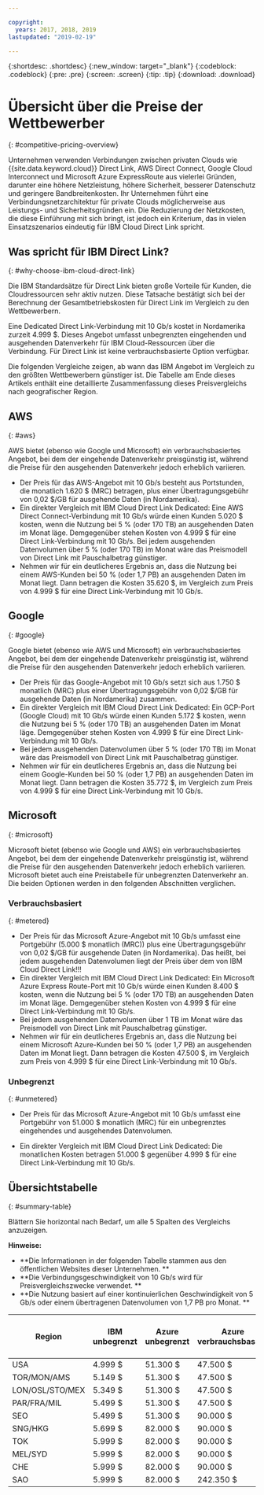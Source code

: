 ```yaml
---

copyright:
  years: 2017, 2018, 2019
lastupdated: "2019-02-19"

---
```


{:shortdesc: .shortdesc}
{:new_window: target="_blank"}
{:codeblock: .codeblock}
{:pre: .pre}
{:screen: .screen}
{:tip: .tip}
{:download: .download}

# Übersicht über die Preise der Wettbewerber
{: #competitive-pricing-overview}

Unternehmen verwenden Verbindungen zwischen privaten Clouds wie {{site.data.keyword.cloud}} Direct Link, AWS Direct Connect, Google Cloud Interconnect und Microsoft Azure ExpressRoute aus vielerlei Gründen, darunter eine höhere Netzleistung, höhere Sicherheit, besserer Datenschutz und geringere Bandbreitenkosten. Ihr Unternehmen führt eine Verbindungsnetzarchitektur für private Clouds möglicherweise aus Leistungs- und Sicherheitsgründen ein. Die Reduzierung der Netzkosten, die diese Einführung mit sich bringt, ist jedoch ein Kriterium, das in vielen Einsatzszenarios eindeutig für IBM Cloud Direct Link spricht.  

## Was spricht für IBM Direct Link? 
{: #why-choose-ibm-cloud-direct-link}

Die IBM Standardsätze für Direct Link bieten große Vorteile für Kunden, die Cloudressourcen sehr aktiv nutzen. Diese Tatsache bestätigt sich bei der Berechnung der Gesamtbetriebskosten für Direct Link im Vergleich zu den Wettbewerbern. 

Eine Dedicated Direct Link-Verbindung mit 10 Gb/s kostet in Nordamerika zurzeit 4.999 $. Dieses Angebot umfasst unbegrenzten eingehenden und ausgehenden Datenverkehr für IBM Cloud-Ressourcen über die Verbindung. Für Direct Link ist keine verbrauchsbasierte Option verfügbar. 

Die folgenden Vergleiche zeigen, ab wann das IBM Angebot im Vergleich zu den größten Wettbewerbern günstiger ist. Die Tabelle am Ende dieses Artikels enthält eine detaillierte Zusammenfassung dieses Preisvergleichs nach geografischer Region. 

## AWS
{: #aws}

AWS bietet (ebenso wie Google und Microsoft) ein verbrauchsbasiertes Angebot, bei dem der eingehende Datenverkehr preisgünstig ist, während die Preise für den ausgehenden Datenverkehr jedoch erheblich variieren. 
* Der Preis für das AWS-Angebot mit 10 Gb/s besteht aus Portstunden, die monatlich 1.620 $ (MRC) betragen, plus einer Übertragungsgebühr von 0,02 $/GB für ausgehende Daten (in Nordamerika). 
* Ein direkter Vergleich mit IBM Cloud Direct Link Dedicated: Eine AWS Direct Connect-Verbindung mit 10 Gb/s würde einen Kunden 5.020 $ kosten, wenn die Nutzung bei 5 % (oder 170 TB) an ausgehenden Daten im Monat läge. Demgegenüber stehen Kosten von 4.999 $ für eine Direct Link-Verbindung mit 10 Gb/s. Bei jedem ausgehenden Datenvolumen über 5 % (oder 170 TB) im Monat wäre das Preismodell von Direct Link mit Pauschalbetrag günstiger. 
* Nehmen wir für ein deutlicheres Ergebnis an, dass die Nutzung bei einem AWS-Kunden bei 50 % (oder 1,7 PB) an ausgehenden Daten im Monat liegt. Dann betragen die Kosten 35.620 $, im Vergleich zum Preis von 4.999 $ für eine Direct Link-Verbindung mit 10 Gb/s. 

## Google
{: #google}

Google bietet (ebenso wie AWS und Microsoft) ein verbrauchsbasiertes Angebot, bei dem der eingehende Datenverkehr preisgünstig ist, während die Preise für den ausgehenden Datenverkehr jedoch erheblich variieren. 

* Der Preis für das Google-Angebot mit 10 Gb/s setzt sich aus 1.750 $ monatlich (MRC) plus einer Übertragungsgebühr von 0,02 $/GB für ausgehende Daten (in Nordamerika) zusammen. 
* Ein direkter Vergleich mit IBM Cloud Direct Link Dedicated: Ein GCP-Port (Google Cloud) mit 10 Gb/s würde einen Kunden 5.172 $ kosten, wenn die Nutzung bei 5 % (oder 170 TB) an ausgehenden Daten im Monat läge. Demgegenüber stehen Kosten von 4.999 $ für eine Direct Link-Verbindung mit 10 Gb/s.  
* Bei jedem ausgehenden Datenvolumen über 5 % (oder 170 TB) im Monat wäre das Preismodell von Direct Link mit Pauschalbetrag günstiger. 
* Nehmen wir für ein deutlicheres Ergebnis an, dass die Nutzung bei einem Google-Kunden bei 50 % (oder 1,7 PB) an ausgehenden Daten im Monat liegt. Dann betragen die Kosten 35.772 $, im Vergleich zum Preis von 4.999 $ für eine Direct Link-Verbindung mit 10 Gb/s. 

## Microsoft
{: #microsoft}

Microsoft bietet (ebenso wie Google und AWS) ein verbrauchsbasiertes Angebot, bei dem der eingehende Datenverkehr preisgünstig ist, während die Preise für den ausgehenden Datenverkehr jedoch erheblich variieren. Microsoft bietet auch eine Preistabelle für unbegrenzten Datenverkehr an. Die beiden Optionen werden in den folgenden Abschnitten verglichen. 

### Verbrauchsbasiert
{: #metered}

* Der Preis für das Microsoft Azure-Angebot mit 10 Gb/s umfasst eine Portgebühr (5.000 $ monatlich (MRC)) plus eine Übertragungsgebühr von 0,02 $/GB für ausgehende Daten (in Nordamerika). Das heißt, bei jedem ausgehenden Datenvolumen liegt der Preis über dem von IBM Cloud Direct Link!!! 
* Ein direkter Vergleich mit IBM Cloud Direct Link Dedicated: Ein Microsoft Azure Express Route-Port mit 10 Gb/s würde einen Kunden 8.400 $ kosten, wenn die Nutzung bei 5 % (oder 170 TB) an ausgehenden Daten im Monat läge. Demgegenüber stehen Kosten von 4.999 $ für eine Direct Link-Verbindung mit 10 Gb/s.  
* Bei jedem ausgehenden Datenvolumen über 1 TB im Monat wäre das Preismodell von Direct Link mit Pauschalbetrag günstiger. 
* Nehmen wir für ein deutlicheres Ergebnis an, dass die Nutzung bei einem Microsoft Azure-Kunden bei 50 % (oder 1,7 PB) an ausgehenden Daten im Monat liegt. Dann betragen die Kosten 47.500 $, im Vergleich zum Preis von 4.999 $ für eine Direct Link-Verbindung mit 10 Gb/s. 


### Unbegrenzt 
{: #unmetered}

* Der Preis für das Microsoft Azure-Angebot mit 10 Gb/s umfasst eine Portgebühr von 51.000 $ monatlich (MRC) für ein unbegrenztes eingehendes und ausgehendes Datenvolumen. 

* Ein direkter Vergleich mit IBM Cloud Direct Link Dedicated: Die monatlichen Kosten betragen 51.000 $ gegenüber 4.999 $ für eine Direct Link-Verbindung mit 10 Gb/s.  

## Übersichtstabelle
{: #summary-table}

Blättern Sie horizontal nach Bedarf, um alle 5 Spalten des Vergleichs anzuzeigen. 

**Hinweise:**
* **Die Informationen in der folgenden Tabelle stammen aus den öffentlichen Websites dieser Unternehmen. **
* **Die Verbindungsgeschwindigkeit von 10 Gb/s wird für Preisvergleichszwecke verwendet. **
* **Die Nutzung basiert auf einer kontinuierlichen Geschwindigkeit von 5 Gb/s oder einem übertragenen Datenvolumen von 1,7 PB pro Monat. **


| Region | IBM unbegrenzt | Azure unbegrenzt | Azure verbrauchsbasiert | AWS verbrauchsbasiert (innerhalb der Region) |
|-----|-----|-----|-----|-----|
| USA | 4.999 $ | 51.300 $ | 47.500 $ | 35.620 $ |
| TOR/MON/AMS | 5.149 $ | 51.300 $ | 47.500 $ | 35.620 $ |
| LON/OSL/STO/MEX | 5.349 $ | 51.300 $ | 47.500 $ | 35.620 $ |
| PAR/FRA/MIL | 5.499 $ | 51.300 $ | 47.500 $ | 35.620 $ |
| SEO | 5.499 $ | 51.300 $ | 90.000 $ | 73.020 $ |
| SNG/HKG | 5.699 $ | 82.000 $ | 90.000 $ | 73.020 $ |
| TOK | 5.999 $ |82.000 $ | 90.000 $ | 73.020 $ |
| MEL/SYD | 5.999 $ |82.000 $ | 90.000 $ | 73.020 $ |
| CHE | 5.999 $ |82.000 $ | 90.000 $ | 78.120 $ |
| SAO | 5.999 $ |82.000 $ | 242.350 $ | 188.620 $ |


